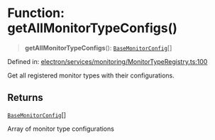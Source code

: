 # Function: getAllMonitorTypeConfigs()

> **getAllMonitorTypeConfigs**(): [`BaseMonitorConfig`](../interfaces/BaseMonitorConfig.md)[]

Defined in: [electron/services/monitoring/MonitorTypeRegistry.ts:100](https://github.com/Nick2bad4u/Uptime-Watcher/blob/3cce0c3b352c8390536ca3c7399ece50a05faf18/electron/services/monitoring/MonitorTypeRegistry.ts#L100)

Get all registered monitor types with their configurations.

## Returns

[`BaseMonitorConfig`](../interfaces/BaseMonitorConfig.md)[]

Array of monitor type configurations
